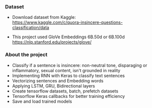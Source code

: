 ### Dataset
- Download dataset from Kaggle:<br>
https://www.kaggle.com/c/quora-insincere-questions-classification/data

- This project used GloVe Embeddings 6B.50d or 6B.100d<br>
https://nlp.stanford.edu/projects/glove/

### About the project
- Classify if a sentence is insincere: non-neutral tone, disparaging or inflammatory, sexual content, isn't grounded in reality
- Implementing RNN with Keras to classify text sentences
- Vectorizing sentences and Embedding words
- Applying LSTM, GRU, Bidirectional layers
- Create tensorflow datasets, batch, prefetch datasets
- Tensorflow Keras callbacks for better training efficiency
- Save and load trained models
